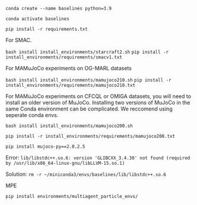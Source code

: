 
`conda create --name baselines python=3.9`

`conda activate baselines`

`pip install -r requirements.txt`

For SMAC.

`bash install install_environments/starcraft2.sh`
`pip install -r install_environments/requirements/smacv1.txt`

For MAMuJoCo experiments on OG-MARL datasets

`bash install install_environments/mamujoco210.sh`
`pip install -r install_environments/requirements/mamujoco210.txt`

For MAMuJoCo experiments on CFCQL or OMIGA datasets, you will need to install an older version of MuJoCo.
Installing two versions of MuJoCo in the same Conda environment can be complicated. We reccomend using seperate conda envs.

`bash install install_environments/mamujoco200.sh`

`pip install -r install_environments/requirements/mamujoco200.txt`

`pip install mujoco-py==2.0.2.5`

Error: `lib/libstdc++.so.6: version 'GLIBCXX_3.4.30' not found (required by /usr/lib/x86_64-linux-gnu/libLLVM-15.so.1)`

Solution: `rm -r ~/miniconda3/envs/baselines/lib/libstdc++.so.6`

MPE

`pip install environments/multiagent_particle_envs/`